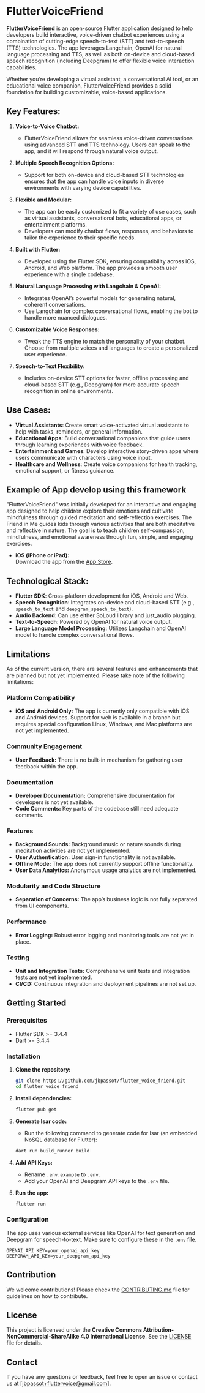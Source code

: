 # FlutterVoiceFriend

**FlutterVoiceFriend** is an open-source Flutter application designed to help developers build interactive, voice-driven chatbot experiences using a combination of cutting-edge speech-to-text (STT) and text-to-speech (TTS) technologies. The app leverages Langchain, OpenAI for natural language processing and TTS, as well as both on-device and cloud-based speech recognition (including Deepgram) to offer flexible voice interaction capabilities.

Whether you’re developing a virtual assistant, a conversational AI tool, or an educational voice companion, FlutterVoiceFriend provides a solid foundation for building customizable, voice-based applications.

## Key Features:

1. **Voice-to-Voice Chatbot:**
   - FlutterVoiceFriend allows for seamless voice-driven conversations using advanced STT and TTS technology. Users can speak to the app, and it will respond through natural voice output.

2. **Multiple Speech Recognition Options:**
   - Support for both on-device and cloud-based STT technologies ensures that the app can handle voice inputs in diverse environments with varying device capabilities.

3. **Flexible and Modular:**
   - The app can be easily customized to fit a variety of use cases, such as virtual assistants, conversational bots, educational apps, or entertainment platforms.
   - Developers can modify chatbot flows, responses, and behaviors to tailor the experience to their specific needs.

4. **Built with Flutter:**
   - Developed using the Flutter SDK, ensuring compatibility across iOS, Android, and Web platform. The app provides a smooth user experience with a single codebase.

5. **Natural Language Processing with Langchain & OpenAI:**
   - Integrates OpenAI’s powerful models for generating natural, coherent conversations.
   - Use Langchain for complex conversational flows, enabling the bot to handle more nuanced dialogues.

6. **Customizable Voice Responses:**
   - Tweak the TTS engine to match the personality of your chatbot. Choose from multiple voices and languages to create a personalized user experience.

7. **Speech-to-Text Flexibility:**
   - Includes on-device STT options for faster, offline processing and cloud-based STT (e.g., Deepgram) for more accurate speech recognition in online environments.

## Use Cases:

- **Virtual Assistants**: Create smart voice-activated virtual assistants to help with tasks, reminders, or general information.
- **Educational Apps**: Build conversational companions that guide users through learning experiences with voice feedback.
- **Entertainment and Games**: Develop interactive story-driven apps where users communicate with characters using voice input.
- **Healthcare and Wellness**: Create voice companions for health tracking, emotional support, or fitness guidance.

## Example of App develop using this framework

"FlutterVoiceFriend" was initially developed for an interactive and engaging app designed to help children explore their emotions and cultivate mindfulness through guided meditation and self-reflection exercises. The Friend in Me guides kids through various activities that are both meditative and reflective in nature. The goal is to teach children self-compassion, mindfulness, and emotional awareness through fun, simple, and engaging exercises.

- **iOS (iPhone or iPad):**  
  Download the app from the [App Store](https://apps.apple.com/us/app/the-friend-in-me/id6605936938).

## Technological Stack:

- **Flutter SDK**: Cross-platform development for iOS, Android and Web.
- **Speech Recognition**: Integrates on-device and cloud-based STT (e.g., `speech_to_text` and `deepgram_speech_to_text`).
- **Audio Backend**: Can use either SoLoud library and just_audio plugging.
- **Text-to-Speech**: Powered by OpenAI for natural voice output.
- **Large Language Model Processing**: Utilizes Langchain and OpenAI model to handle complex conversational flows.

## Limitations

As of the current version, there are several features and enhancements that are planned but not yet implemented. Please take note of the following limitations:

### Platform Compatibility
- **iOS and Android Only:** The app is currently only compatible with iOS and Android devices. Support for web is available in a branch but requires special configuration Linux, Windows, and Mac platforms are not yet implemented.

### Community Engagement
- **User Feedback:** There is no built-in mechanism for gathering user feedback within the app.

### Documentation
- **Developer Documentation:** Comprehensive documentation for developers is not yet available.
- **Code Comments:** Key parts of the codebase still need adequate comments.

### Features
- **Background Sounds:** Background music or nature sounds during meditation activities are not yet implemented.
- **User Authentication:** User sign-in functionality is not available.
- **Offline Mode:** The app does not currently support offline functionality.
- **User Data Analytics:** Anonymous usage analytics are not implemented.

### Modularity and Code Structure
- **Separation of Concerns:** The app’s business logic is not fully separated from UI components.

### Performance
- **Error Logging:** Robust error logging and monitoring tools are not yet in place.

### Testing
- **Unit and Integration Tests:** Comprehensive unit tests and integration tests are not yet implemented.
- **CI/CD:** Continuous integration and deployment pipelines are not set up.

## Getting Started

### Prerequisites

- Flutter SDK >= 3.4.4
- Dart >= 3.4.4

### Installation

1. **Clone the repository:**
   ```bash
   git clone https://github.com/jbpassot/flutter_voice_friend.git
   cd flutter_voice_friend
   ```

2. **Install dependencies:**
   ```bash
   flutter pub get
   ```

3. **Generate Isar code:**

   - Run the following command to generate code for Isar (an embedded NoSQL database for Flutter):

   ```bash
   dart run build_runner build
   ```

5. **Add API Keys:**
   - Rename `.env.example` to `.env`.
   - Add your OpenAI and Deepgram API keys to the `.env` file.

6. **Run the app:**
   ```bash
   flutter run
   ```

### Configuration

The app uses various external services like OpenAI for text generation and Deepgram for speech-to-text. Make sure to configure these in the `.env` file.

```env
OPENAI_API_KEY=your_openai_api_key
DEEPGRAM_API_KEY=your_deepgram_api_key
```

## Contribution

We welcome contributions! Please check the [CONTRIBUTING.md](CONTRIBUTING.md) file for guidelines on how to contribute.

## License

This project is licensed under the **Creative Commons Attribution-NonCommercial-ShareAlike 4.0 International License**. See the [LICENSE](LICENSE) file for details.

## Contact

If you have any questions or feedback, feel free to open an issue or contact us at [jbpassot+fluttervoice@gmail.com].

